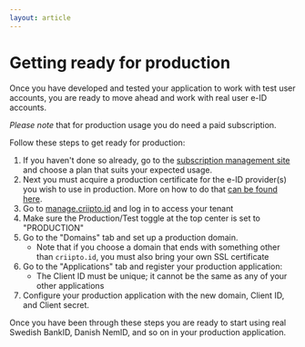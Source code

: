 ```yaml
---
layout: article
---
```


# Getting ready for production

Once you have developed and tested your application to work with test user accounts, you are ready to move ahead and work with real user e-ID accounts.

_Please note_ that for production usage you do need a paid subscription.

Follow these steps to get ready for production:

1. If you haven't done so already, go to the [subscription management site](https://subscription.criipto.com) and choose a plan that suits your expected usage.
2. Next you must acquire a production certificate for the e-ID provider(s) you wish to use in production. More on how to do that [can be found here](/eid-specifics/order-eid).
3. Go to [manage.criipto.id](https://manage.criipto.id) and log in to access your tenant
4. Make sure the Production/Test toggle at the top center is set to "PRODUCTION"
5. Go to the "Domains" tab and set up a production domain.
    - Note that if you choose a domain that ends with something other than `criipto.id`, you must also bring your own SSL certificate
6. Go to the "Applications" tab and register your production application:
    - The Client ID must be unique; it cannot be the same as any of your other applications
7. Configure your production application with the new domain, Client ID, and Client secret. 

Once you have been through these steps you are ready to start using real Swedish BankID, Danish NemID, and so on in your production application.
